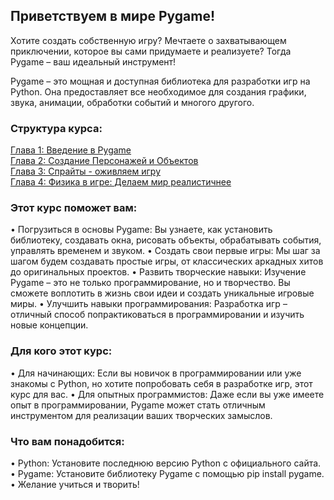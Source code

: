 ## Приветствуем в мире Pygame! 

Хотите создать собственную игру? Мечтаете о захватывающем приключении, которое вы сами придумаете и реализуете? Тогда Pygame – ваш идеальный инструмент!

Pygame – это мощная и доступная библиотека для разработки игр на Python. Она предоставляет все необходимое для создания графики, звука, анимации, обработки событий и многого другого. 

### Структура курса:

[Глава 1: Введение в Pygame](course/1bases.md) <br>
[Глава 2: Создание Персонажей и Объектов](course/2characters.md) <br>
[Глава 3: Спрайты - оживляем игру](course/3sprites.md) <br>
[Глава 4: Физика в игре: Делаем мир реалистичнее](course/4physics.md) <br> 

### Этот курс поможет вам:

• Погрузиться в основы Pygame: Вы узнаете, как установить библиотеку, создавать окна, рисовать объекты, обрабатывать события, управлять временем и звуком.
• Создать свои первые игры: Мы шаг за шагом будем создавать простые игры, от классических аркадных хитов до оригинальных проектов.
• Развить творческие навыки: Изучение Pygame – это не только программирование, но и творчество. Вы сможете воплотить в жизнь свои идеи и создать уникальные игровые миры.
• Улучшить навыки программирования: Разработка игр – отличный способ попрактиковаться в программировании и изучить новые концепции. 

### Для кого этот курс:

• Для начинающих: Если вы новичок в программировании или уже знакомы с Python, но хотите попробовать себя в разработке игр, этот курс для вас. 
• Для опытных программистов: Даже если вы уже имеете опыт в программировании, Pygame может стать отличным инструментом для реализации ваших творческих замыслов. 

### Что вам понадобится:

• Python: Установите последнюю версию Python с официального сайта.
• Pygame: Установите библиотеку Pygame с помощью pip install pygame.
• Желание учиться и творить!
